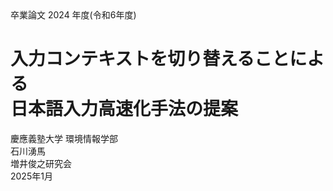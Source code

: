 <div class="center mb-[200px]">
    卒業論⽂ 2024 年度(令和6年度)
</div>

<h1 class="center mb-[250px]">
    入力コンテキストを切り替えることによる<br>日本語入力高速化手法の提案
</h1>

<div class="center">
    慶應義塾大学 環境情報学部
    <br>
    石川湧馬
</div>

<div class="center">
    増井俊之研究会
    <br>
    2025年1月
</div>
